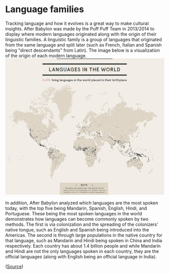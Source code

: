 # Language families
Tracking language and how it evolves is a great way to make cultural insights. After Babylon was made by the Puff Puff Team in 2013/2014 to display where modern languages originated along with the origin of their linguistic families. A linguistic family is a group of languages that originated from the same language and split later (such as French, Italian and Spanish being "direct descendants" from Latin). The image below is a visualization of the origin of each modern language.
![Languages in the world](https://github.com/allyziemage/reflections/blob/master/lang.PNG "Sites of language origins")

In addition, After Babylon analyzed which languages are the most spoken today, with the top five being Mandarin, Spanish, English, Hindi, and Portuguese. These being the most spoken languages in the world demonstrates how languages can become commonly spoken by two methods. The first is via colonization and the spreading of the colonizers' native tongue, such as English and Spanish being introduced into the Americas. The second is through large populations in the native country for that language, such as Mandarin and Hindi being spoken in China and India respectively. Each country has about 1.4 billion people and while Mandarin and Hindi are not the only languages spoken in each country, they are the official languages (along with English being an official language in India). 

([Source](http://www.puffpuffproject.com/languages.html))